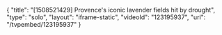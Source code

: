 {
    "title": "[1508521429] Provence's iconic lavender fields hit by drought",
    "type": "solo",
    "layout": "iframe-static",
    "videoId": "123195937",
    "url": "\/tvpembed\/123195937"
}